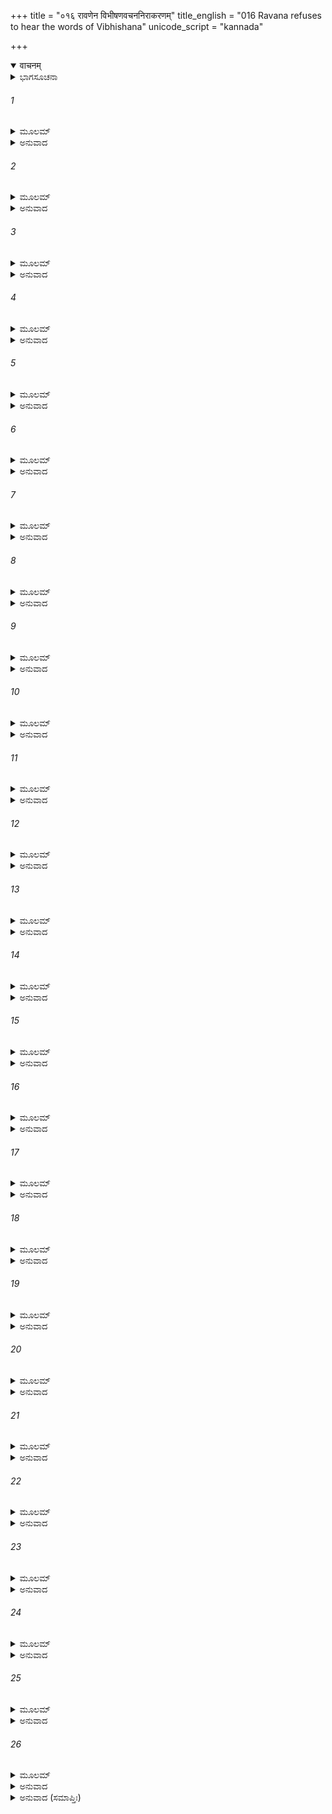 +++
title = "०१६ रावणेन विभीषणवचननिराकरणम्"
title_english = "016 Ravana refuses to hear the words of Vibhishana"
unicode_script = "kannada"

+++
<details open><summary>वाचनम्</summary>

<div class="audioEmbed"  caption="श्रीराम-हरिसीताराममूर्ति-घनपाठिभ्यां वचनम्" src="https://archive.org/download/Ramayana-recitation-Sriram-harisItArAmamUrti-Ghanapaati-v2/Kanda_6/Kanda_6_YK-016-Ravana_refuses_to_hear_the_words_of_Vibhishana.mp3"></div>
</details>



<details><summary>ಭಾಗಸೂಚನಾ</summary>

ರಾವಣನು ವಿಭೀಷಣನನ್ನು ತಿರಸ್ಕರಿಸಿದುದು, ವಿಭೀಷಣನೂ ಅವನನ್ನು ಗದರಿಸಿ ಹೊರಟುಹೋದುದು
</details>

###### 1


<details><summary>ಮೂಲಮ್</summary>

ಸುನಿವಿಷ್ಟಂ ಹಿತಂ ವಾಕ್ಯಮುಕ್ತವಂತಂ ವಿಭೀಷಣಮ್ ।  
ಅಬ್ರವೀತ್ ಪರುಷಂ ವಾಕ್ಯಂ ರಾವಣಃ ಕಾಲಚೋದಿತಃ ॥
</details>

<details><summary>ಅನುವಾದ</summary>

ರಾವಣನ ತಲೆಯ ಮೇಲೆ ಕಾಲನು ಕುಣಿಯುತ್ತಿದ್ದನು, ಅದಕ್ಕಾಗಿ ಅವನು ಸುಂದರ ಅರ್ಥದಿಂದ ಕೂಡಿದ ಹಾಗೂ ಹಿತಕರ ಮಾತನ್ನು ಹೇಳಿದರೂ ವಿಭೀಷಣನಲ್ಲಿ ಕಠೋರವಾಗಿ ನುಡಿದನು.॥1॥
</details>

###### 2


<details><summary>ಮೂಲಮ್</summary>

ವಸೇತ್ ಸಹ ಸಪತ್ನೇನ ಕ್ರುದ್ಧೇನಾಶೀವಿಷೇಣ ಚ ।  
ನ ತು ಮಿತ್ರಪ್ರವಾದೇನ ಸಂವಸೇಚ್ಛತ್ರುಸೇವಿನಾ ॥
</details>

<details><summary>ಅನುವಾದ</summary>

ತಮ್ಮನೇ! ಶತ್ರು ಮತ್ತು ವಿಷಧರ ಸರ್ಪದೊಂದಿಗೆ ವಾಸಿಸಲು ಬಿದ್ದರೆ ಇರಬಹುದು; ಆದರೆ ಮಿತ್ರನೆಂದು ಹೇಳಿಸಿಕೊಂಡು ಶತ್ರುವಿನ ಸೇವೆ ಮಾಡುವವ ನೊಂದಿಗೆ ಎಂದಿಗೂ ಇರಬಾರದು.॥2॥
</details>

###### 3


<details><summary>ಮೂಲಮ್</summary>

ಜಾನಾಮಿ ಶೀಲಂ ಜ್ಞಾತೀನಾಂ ಸರ್ವಲೋಕೇಷು ರಾಕ್ಷಸ ।  
ಹೃಷಂತಿ ವ್ಯಸನೇಶ್ವೇತೇ ಜ್ಞಾತೀನಾಂ ಜ್ಞಾತಯಃ ಸದಾ ॥
</details>

<details><summary>ಅನುವಾದ</summary>

ರಾಕ್ಷಸನೇ! ಸಮಸ್ತ ಲೋಕಗಳಲ್ಲಿ ಸಜಾತಿಯ ಬಂಧುಗಳ ಸ್ವಭಾವವನ್ನು ನಾನು ಚೆನ್ನಾಗಿ ಅರಿತಿದ್ದೇನೆ. ಜಾತಿಯವರು ಸದಾ ತನ್ನ ಬೇರೆ ಸಜಾತಿಯವರ ಆಪತ್ತುಗಳಲ್ಲಿ ಹರ್ಷಪಡುತ್ತಾರೆ.॥3॥
</details>

###### 4


<details><summary>ಮೂಲಮ್</summary>

ಪ್ರಧಾನಂ ಸಾಧಕಂ ವೈದ್ಯಂ ಧರ್ಮಶೀಲಂ ಚ ರಾಕ್ಷಸ ।  
ಜ್ಞಾತಯೋಽಪ್ಯವಮನ್ಯಂತೇ ಶೂರಂ ಪರಿಭವಂತಿ ಚ ॥
</details>

<details><summary>ಅನುವಾದ</summary>

ನಿಶಾಚರನೇ ! ಯಾರು ಹಿರಿಯನಾದ ಕಾರಣ ರಾಜ್ಯವನ್ನು ಪಡೆದು ಎಲ್ಲರಲ್ಲಿ ಮುಖ್ಯನಾದವನೋ, ರಾಜಕಾರ್ಯವನ್ನು ಚೆನ್ನಾಗಿ ನಡೆಸುತ್ತಿರುವನೋ, ವಿದ್ವಾಂಸ, ವಿನಯಶೀಲ, ಶೂರನಾಗಿರುವನೋ, ಅವನನ್ನು ಕೂಡ ಕುಟುಂಬದವರು ಅಪಮಾನಿತಗೊಳಿಸುತ್ತಾರೆ. ಮತ್ತು ಅವಕಾಶ ಸಿಕ್ಕಿದಾಗ ಅವನನ್ನು ಕೀಳಾಗಿಸಲು ಪ್ರಯತ್ನಿಸುತ್ತಾರೆ.॥4॥
</details>

###### 5


<details><summary>ಮೂಲಮ್</summary>

ನಿತ್ಯಮನ್ಯೋನ್ಯ ಸಂಹೃಷ್ಟಾ ವ್ಯಸನೇಷ್ವಾತತಾಯಿನಃ ।  
ಪ್ರಚ್ಛನ್ನಹೃದಯಾ ಘೋರಾ ಜ್ಞಾತಯಸ್ತು ಭಯಾವಹಾಃ ॥
</details>

<details><summary>ಅನುವಾದ</summary>

ಸಜಾತಿಯವರು ಸದಾ ತನ್ನವರ ಮೇಲೆ ಸಂಕಟ ಬಂದಾಗ ಹರ್ಷಪಡುತ್ತಾರೆ. ಅವರು ಬಹಳ ಆತತಾಯಿಗಳಾಗಿರುತ್ತಾರೆ. ಸಂದರ್ಭ ಬಂದಾಗ ಬೆಂಕಿ ಹಚ್ಚುವುದು, ವಿಷಕೊಡುವುದು, ಧನ ಎತ್ತಿಹಾಕುವುದು, ಕ್ಷೇತ್ರ ಮತ್ತು ಸ್ತ್ರೀಯ ಅಪಹರಣ ಮಾಡಲೂ ಕೂಡ ಹಿಂಜರಿಯುವುದಿಲ್ಲ. ತಮ್ಮ ಮನೋಭಾವ ಅಡಗಿಸಿಡುತ್ತಾರೆ. ಆದ್ದರಿಂದ ಕ್ರೂರರು ಮತ್ತೂ ಭಯಂಕರ ವಾಗಿರುತ್ತಾರೆ.॥5॥
</details>

###### 6


<details><summary>ಮೂಲಮ್</summary>

ಶ್ರೂಯಂತೇ ಹಸ್ತಿರ್ಭಿರ್ಗೀತಾಃ ಶ್ಲೋಕಾಃ ಪದ್ಮವನೇ ಪುರಾ ।  
ಪಾಶಹಸ್ತಾನ್ ನರಾನ್ ದೃಷ್ಟ್ವಾ ಶೃಣುಷ್ವ ಗದತೋ ಮಮ ॥
</details>

<details><summary>ಅನುವಾದ</summary>

ಹಿಂದೊಮ್ಮೆ ಪದ್ಮವನದಲ್ಲಿ ಆನೆಗಳು ತಮ್ಮ ಹೃದಯದ ಉದ್ಗಾರವನ್ನು ಪ್ರಕಟಿಸಿದ್ದವು. ಅದು ಈಗಲೂ ಶ್ಲೋಕ ರೂಪ ದಲ್ಲಿ ಹಾಡಲಾಗುತ್ತದೆ, ಕೇಳಲಾಗುತ್ತದೆ. ಒಮ್ಮೆ ಕೆಲವರು ಕೈಯಲ್ಲಿ ಹಗ್ಗದ ಉರುಳು ಎತ್ತಿಕೊಂಡು ಬರುತ್ತಿರು ವುದನ್ನು ನೋಡಿ ಆನೆಗಳು ಹೇಳಿದ ಮಾತನ್ನು ತಿಳಿಸುತ್ತಿದ್ದೇನೆ; ಅದನ್ನು ನನ್ನಿಂದ ಕೇಳು.॥6॥
</details>

###### 7


<details><summary>ಮೂಲಮ್</summary>

ನಾಗ್ನಿರ್ನಾನ್ಯಾನಿ ಶಸ್ತ್ರಾಣಿ ನ ನಃ ಪಾಶಾ ಭಯಾವಹಾಃ ।  
ಘೋರಾಃ ಸ್ವಾರ್ಥಪ್ರಯುಕ್ತೋಸ್ತು ಜ್ಞಾತಯೋ ನೋ ಭ0ಯಾವಹಾಃ ॥
</details>

<details><summary>ಅನುವಾದ</summary>

ನಮಗೆ ಬೆಂಕಿ, ಬೇರೆ ಬೇರೆ ಶಸ ಹಾಗೂ ಪಾಶಗಳು ಭಯ ಉಂಟುಮಾಡಲಾರವು. ನಮಗಾದರೋ ತನ್ನ ಸ್ವಾರ್ಥಿ ಜಾತಿಬಾಂಧವರೇ ಭಯಾನಕರಾಗಿ ಮತ್ತು ಆಪತ್ತಿನ ವಸ್ತು ಎಂದು ಕಾಣುತ್ತದೆ.॥7॥
</details>

###### 8


<details><summary>ಮೂಲಮ್</summary>

ಉಪಾಯಮೇತೇ ವಕ್ಷಂತಿ ಗ್ರಹಣೇ ನಾತ್ರ ಸಂಶಯಃ ।  
ಕೃತ್ಸ್ನಾದ್ ಭಾಯಾಜ್ಞಾತಿಭಯಂ ಕುಕಷ್ಟಂ ವಿಹಿತಂ ಚ ನಃ ॥
</details>

<details><summary>ಅನುವಾದ</summary>

ಇವರೇ ನಮ್ಮನ್ನು ಹಿಡಿಯುವ ಉಪಾಯವನ್ನು ತಿಳಿಸುವರು, ಇದರಲ್ಲಿ ಸಂಶಯವೇ ಇಲ್ಲ. ಆದ್ದರಿಂದ ಎಲ್ಲ ಭಯಗಳಿಗಿಂತ, ನಮಗೆ ಸ್ವಜಾತಿ ಬಂಧುಗಳಿಂದ ಉಂಟಾಗುವ ಭಯವೇ ಹೆಚ್ಚು ಕಷ್ಟದಾಯಕವೆಂದು ತಿಳಿಯುತ್ತದೆ.॥8॥
</details>

###### 9


<details><summary>ಮೂಲಮ್</summary>

ವಿದ್ಯತೇ ಗೋಷು ಸಂಪನ್ನಂ ವಿತ್ಯತೇ ಜ್ಞಾತಿತೋ ಭಯಮ್ ।  
ವಿದ್ಯತೇ ಸ್ತ್ರೀಷು ಚಾಪಲ್ಯಂ ವಿದ್ಯತೇ ಬ್ರಾಹ್ಮಣೇ ತಪಃ ॥
</details>

<details><summary>ಅನುವಾದ</summary>

ಗೋವುಗಳಲ್ಲಿ ಹವ್ಯ-ಕವ್ಯದ ಸಂಪತ್ತಾದ ಹಾಲು ಇರುತ್ತದೆ, ಸ್ತ್ರೀಯರಲ್ಲಿ ಚಪಲತೆ ಇರುತ್ತದೆ ಹಾಗೂ ಬ್ರಾಹ್ಮಣನಲ್ಲಿ ತಪಸ್ಸು ಇರುವಂತೆಯೇ ಜಾತಿ ಬಂಧುಗಳಿಂದ ಭಯವು ಅವಶ್ಯವಾಗಿ ಪ್ರಾಪ್ತವಾಗುತ್ತದೆ.॥9॥
</details>

###### 10


<details><summary>ಮೂಲಮ್</summary>

ತತೋ ನೇಷ್ಟಮಿದಂ ಸೌಮ್ಯ ಯದಹಂ ಲೋಕಸತ್ಕೃತಃ ।  
ಐಶ್ವರ್ಯಮಭಿಜಾತಶ್ಚ ರಿಪೂಣಾಂ ಮೂರ್ಧ್ನಿ ಚ ಸ್ಥಿತಃ ॥
</details>

<details><summary>ಅನುವಾದ</summary>

ಆದ್ದರಿಂದ ಸೌಮ್ಯನೇ! ಇಂದು ಇಡೀ ಜಗತ್ತು ನನ್ನನ್ನು ಸಮ್ಮಾನಿಸುತ್ತಿರುವುದು ಮತ್ತು ನಾನು ಐಶ್ವರ್ಯವಂತ, ಕುಲೀನ, ಶತ್ರುಗಳ ತಲೆಯ ಮೇಲೆ ಸ್ಥಿತನಾಗಿರುವುದೆಲ್ಲ ನಿನಗೆ ಅಭೀಷ್ಟವಿಲ್ಲ.॥10॥
</details>

###### 11


<details><summary>ಮೂಲಮ್</summary>

ಯಥಾ ಪುಷ್ಕರಪತ್ರೇಷು ಪತಿತಾಸ್ತೋಯಬಿಂದವಃ ।  
ನ ಶ್ಲೇಷಮಭಿಗಚ್ಛಂತಿ ತಥಾನಾರ್ಯೇಷು ಸೌಹೃದಮ್ ॥
</details>

<details><summary>ಅನುವಾದ</summary>

ಕಮಲದ ಎಲೆಯ ಮೇಲೆ ಬಿದ್ದ ನೀರಿನ ಹನಿಗಳು ಅದರಲ್ಲಿ ಇರಲಾರವೋ ಹಾಗೆಯೇ ಅನಾರ್ಯರ ಹೃದಯದಲ್ಲಿ ಸೌಹಾರ್ದವು ನಿಲ್ಲಲಾರದು.॥11॥
</details>

###### 12


<details><summary>ಮೂಲಮ್</summary>

ಯಥಾ ಶರದಿ ಮೇಘಾನಾಂ ಸಿಂಚತಾಮಪಿ ಗರ್ಜತಾಮ್ ।  
ನ ಭವತ್ಯಂಬುಸಂಕ್ಲೇದಸ್ತಥಾನಾರ್ಯೇಷು ಸೌಹೃದಮ್ ॥
</details>

<details><summary>ಅನುವಾದ</summary>

ಶರದ್ ಋತುವಿನಲ್ಲಿ ಗರ್ಜಿಸುವ ಮೋಡಗಳ ಮಳೆಯಿಂದ ನೆಲವು ಒದ್ದೆಯಾಗುವುದಿಲ್ಲವೋ, ಹಾಗೆಯೇ ಅನಾರ್ಯರ ಹೃದಯದಲ್ಲಿ ಸ್ನೇಹಜನಿತ ಆರ್ದ್ರತೆ ಇರುವುದಿಲ್ಲ.॥12॥
</details>

###### 13


<details><summary>ಮೂಲಮ್</summary>

ಯಥಾ ಮಧುಕರಸ್ತರ್ಷಾದ್ ರಸಂ ವಿಂದನ್ನ ತಿಷ್ಠತಿ ।  
ತಥಾ ತ್ವಮಪಿ ತತ್ರೈವ ತಥಾನಾರ್ಯೇಷು ಸೌಹೃದಮ್ ॥
</details>

<details><summary>ಅನುವಾದ</summary>

ಭೃಂಗವು ಬಹಳ ಅಕ್ಕರೆಯಿಂದ ಹೂವುಗಳ ಮಧುವನ್ನು ಕುಡಿಯುತ್ತಿದ್ದರೂ ಅಲ್ಲಿ ನಿಲ್ಲುವುದಿಲ್ಲ. ಹಾಗೆಯೇ ಅನಾರ್ಯರಲ್ಲಿ ಸುಹೃಜ್ಜನೋಚಿತ ಸ್ನೇಹ ನಿಲ್ಲಲಾರದು. ನೀನೂ ಹಾಗೆಯೇ ಅನಿವಾರ್ಯವಾಗಿರುವೆ.॥13॥
</details>

###### 14


<details><summary>ಮೂಲಮ್</summary>

ಯಥಾ ಮಧುಕರಸ್ತರ್ಷಾತ್ ಕಾಶಪುಷ್ಪಂ ಪಿಬನ್ನಪಿ ।  
ರಸಮತ್ರ ನ ವಿಂದೇತ ತಥಾನಾರ್ಯೇಷು ಸೌಹೃದಮ್ ॥
</details>

<details><summary>ಅನುವಾದ</summary>

ಭ್ರಮರವು ರಸದ ಇಚ್ಛೆಯಿಂದ ದರ್ಭೆಯ ಹೂವುಗಳಲ್ಲಿ ಕುಳಿತುಕೊಂಡರೆ ರಸವು ಸಿಗಲಾರನೋ ಹಾಗೆಯೇ ಅನಾರ್ಯರಲ್ಲಿರುವ ಸ್ನೇಹವು ಯಾರಿಗೂ ಲಾಭದಾಯಕವಾಗುವುದಿಲ್ಲ.॥14॥
</details>

###### 15


<details><summary>ಮೂಲಮ್</summary>

ಯಥಾ ಪೂರ್ವಂ ಗಜಃ ಸ್ನಾತ್ವಾ ಗೃಹ್ಯ ಹಸ್ತೇನ ವೈ ರಜಃ ।  
ದೂಷಯತ್ಯಾತ್ಮನೋ ದೇಹಂ ತಥಾನಾರ್ಯೇಷು ಸೌಹೃದಮ್ ॥
</details>

<details><summary>ಅನುವಾದ</summary>

ಆನೆಯು ಮೊದಲು ಸ್ನಾನ ಮಾಡಿ ಮತ್ತೆ ಸೊಂಡಿನಿಂದ ಮಣ್ಣನ್ನು ಎತ್ತಿ ಶರೀರದ ಮೇಲೆ ಹಾಕಿಕೊಳ್ಳುವಂತೆ ದುರ್ಜನರ ಮೈತ್ರಿಯು ದೂಷಿತವಾಗಿರುತ್ತದೆ.॥15॥
</details>

###### 16


<details><summary>ಮೂಲಮ್</summary>

ಯೋಽನ್ಯಸ್ತ್ವೇವಂವಿಧಂ ಬ್ರೂಯಾದ್ ವಾಕ್ಯಮೇತನ್ನಿಶಾಚರ ।  
ಅಸ್ಮಿನ್ ಮುಹೂರ್ತೇ ನ ಭವೇತ್ ತ್ವಾಂ ತು ಧಿಕ್ ಕುಲಪಾಂಸನ ॥
</details>

<details><summary>ಅನುವಾದ</summary>

ಕುಲಕಲಂಕ ನಿಶಾಚರನೇ! ನಿನಗೆ ಧಿಕ್ಕಾರವಿರಲಿ. ನೀನಲ್ಲದೆ ಬೇರೆ ಯಾರಾದರೂ ಈ ಮಾತನ್ನು ಹೇಳಿದ್ದರೆ ಅವನು ಇದೇ ಮುಹೂರ್ತದಲ್ಲಿ ಪ್ರಾಣಗಳನ್ನು ಕಳೆದುಕೊಳ್ಳುತ್ತಿದ್ದ.॥16॥
</details>

###### 17


<details><summary>ಮೂಲಮ್</summary>

ಇತ್ಯುಕ್ತಃ ಪರುಷಂ ವಾಕ್ಯಂ ನ್ಯಾಯವಾದೀ ವಿಭೀಷಣಃ ।  
ಉತ್ಪಪಾತ ಗದಾಪಾಣಿಶ್ಚತುರ್ಭಿಃ ಸಹ ರಾಕ್ಷಸೈಃ ॥
</details>

<details><summary>ಅನುವಾದ</summary>

ವಿಭೀಷಣನು ನ್ಯಾಯಾನುಕೂಲ ಮಾತುಗಳನ್ನು ಹೇಳುತ್ತಿದ್ದರೂ ರಾವಣನು ಅವನಲ್ಲಿ ಇಂತಹ ಕಠೋರ ಮಾತುಗಳನ್ನು ಹೇಳಿದಾಗ ಅವನು ಕೈಯಲ್ಲಿ ಗದೆಯನ್ನೆತ್ತಿಕೊಂಡು ಇತರ ನಾಲ್ಕು ರಾಕ್ಷಸರೊಂದಿಗೆ ಆಗಲೇ ಆಕಾಶಕ್ಕೆ ಹಾರಿ ಹೋದನು.॥17॥
</details>

###### 18


<details><summary>ಮೂಲಮ್</summary>

ಅಬ್ರವೀಚ್ಚ ತದಾ ವಾಕ್ಯಂ ಜಾತಕ್ರೋಧೋ ವಿಭೀಷಣಃ ।  
ಅಂತರಿಕ್ಷಗತಃ ಶ್ರೀಮಾನ್ ಭ್ರಾತಾ ವೈ ರಾಕ್ಷಸಾಧಿಪಮ್ ॥
</details>

<details><summary>ಅನುವಾದ</summary>

ಆಗ ಅಂತರಿಕ್ಷದಲ್ಲಿ ನಿಂತಿರುವ ತೇಜಸ್ವೀ ಸಹೋದರ ವಿಭೀಷಣನು ಕುಪಿತನಾಗಿ ರಾಕ್ಷಸರಾಜ ರಾವಣನಲ್ಲಿ ಹೇಳಿದನು.॥18॥
</details>

###### 19


<details><summary>ಮೂಲಮ್</summary>

ಸ ತ್ವಂ ಭ್ರಾಂತೋಽಸಿ ಮೇ ರಾಜನ್ ಬ್ರೂಹಿ ಮಾಂ ಯದ್ ಯದಿಚ್ಛಸಿ ।  
ಜ್ಯೇಷ್ಠೋ ಮಾನ್ಯಃ ಪಿತೃಸಮೋ ನ ಚ ಧರ್ಮಪಥೇ ಸ್ಥಿತಃ ।  
ಇದಂ ಹಿ ಪರುಷಂ ವಾಕ್ಯಂ ನ ಕ್ಷಮಾಮ್ಯಗ್ರಜಸ್ಯ ತೇ ॥
</details>

<details><summary>ಅನುವಾದ</summary>

ರಾಜನೇ! ನಿನ್ನ ಬುದ್ಧಿಗೆ ಭ್ರಮೆಯುಂಟಾಗಿದೆ. ನೀನು ಧರ್ಮಮಾರ್ಗವನ್ನು ಬಿಟ್ಟಿರುವೆ. ನೀನು ಅಣ್ಣನಾದ ಕಾರಣ ತಂದೆಗೆ ಸಮಾನ ಆದರಣೀಯನಾಗಿರುವೆ. ಅದಕ್ಕಾಗಿ ನಿನಗೆ ಏನು ಅನಿಸುತ್ತದೋ ಅದನ್ನು ನನಗೆ ಹೇಳು, ಆದರೆ ಅಗ್ರಜನಾದರೂ ನಿನ್ನ ಈ ಕಠೋರ ವಚನಗಳನ್ನು ಎಂದಿಗೂ ಸಹಿಸಲಾರೆನು.॥19॥
</details>

###### 20


<details><summary>ಮೂಲಮ್</summary>

ಸುನೀತಂ ಹಿತಕಾಮೇನ ವಾಕ್ಯಮುಕ್ತಂ ದಶಾನನ ।  
ನ ಗೃಹ್ಣಂತ್ಯಕೃತಾತ್ಮಾನಃ  ಕಾಲಸ್ಯ ವಶಮಾಗತಾಃ ॥
</details>

<details><summary>ಅನುವಾದ</summary>

ದಶಾನನೇ! ಕಾಲಕ್ಕೆ ವಶೀಭೂತನಾದ ಅಜಿತೇಂದ್ರಿಯನು ಹಿತದ ಕಾಮನೆಯಿಂದ ಹೇಳಿದ ಸುಂದರ ನೀತಿಯುಕ್ತ ಮಾತುಗಳನ್ನೂ ಗ್ರಹಿಸುವುದಿಲ್ಲ.॥20॥
</details>

###### 21


<details><summary>ಮೂಲಮ್</summary>

ಸುಲಭಾಃ ಪುರುಷಾ ರಾಜನ್ ಸತತಂ ಪ್ರಿಯವಾದಿನಃ ।  
ಅಪ್ರಿಯಸ್ಯ ಚ ಪಥ್ಯಸ್ಯ ವಕ್ತಾ ಶ್ರೋತಾ ಚ ದುರ್ಲಭಃ ॥
</details>

<details><summary>ಅನುವಾದ</summary>

ರಾಜನೇ! ಸದಾ ಪ್ರಿಯವಾಗುವ ಮಧುರ ಮಾತುಗಳನ್ನು ಹೇಳುವವರು ಸುಲಭವಾಗಿ ಸಿಗುತ್ತಾರೆ; ಆದರೆ ಕೇಳಲು ಅಪ್ರಿಯವಾದರೂ ಪರಿಣಾಮದಲ್ಲಿ ಹಿತಕರವಾದ ಮಾತುಗಳನ್ನು ಹೇಳುವವರು, ಕೇಳುವವರು ದುರ್ಲಭರಾಗಿದ್ದಾರೆ.॥21॥
</details>

###### 22


<details><summary>ಮೂಲಮ್</summary>

ಬದ್ಧಂ ಕಾಲಸ್ಯ ಪಾಶೇನ ಸರ್ವಭೂತಾಪಹಾರಿಣಃ ।  
ನ ನಶ್ಯಂತಮುಪೇಕ್ಷೇ ತ್ವಾಂ ಪ್ರದೀಪ್ತಂ ಶರಣಂ ಯಥಾ ॥
</details>

<details><summary>ಅನುವಾದ</summary>

ನೀನು ಸಮಸ್ತ ಪ್ರಾಣಿಗಳ ಸಂಹಾರಮಾಡುವ ಕಾಲಪಾಶದಲ್ಲಿ ಬಂಧಿತನಾಗಿರುವೆ. ಬೆಂಕಿ ಹತ್ತಿದ ಮನೆಯಂತೆ ನಾಶವಾಗುತ್ತಿದ್ದಿಯೇ. ಇಂತಹ ಸ್ಥಿತಿಯಲ್ಲಿ ನಾನು ನಿನ್ನನ್ನು ಉಪೇಕ್ಷಿಸುತ್ತಿರಲಿಲ್ಲ. ಆದ್ದರಿಂದ ನಿನಗೆ ಹಿತದ ಮಾತನ್ನು ನೆನಪು ಮಾಡಿಕೊಟ್ಟೆ.॥22॥
</details>

###### 23


<details><summary>ಮೂಲಮ್</summary>

ದೀಪ್ತಪಾವಕಸಂಕಾಶೈಃ ಶೀತೈಃ ಕಾಂಚನಭೂಷಣೈಃ ।  
ನ ತ್ವಾಮಿಚ್ಛಾಮ್ಯಹಂ ದ್ರಷ್ಟಂ ರಾಮೇಣ ನಿಹತಂ ಶರೈಃ ॥
</details>

<details><summary>ಅನುವಾದ</summary>

ಶ್ರೀರಾಮನು ಸುವರ್ಣಭೂಷಿತ ಬಾಣಗಳು ಪ್ರಜ್ವಲಿತ ಅಗ್ನಿಯಂತೆ ತೇಜಸ್ವೀ ಮತ್ತು ತೀಕ್ಷ್ಣಗಳಾಗಿವೆ. ಶ್ರೀರಾಮ ಆ ಬಾಣಗಳಿಂದ ನಿನ್ನ ಮೃತ್ಯುವನ್ನು ನಾನು ನೋಡಲು ಬಯಸುತ್ತಿರಲಿಲ್ಲ. ಅದಕ್ಕಾಗಿ ನಿನಗೆ ಸಮಜಾಯಿಸಲು ಪ್ರಯತ್ನಿಸಿದ್ದೆ.॥23॥
</details>

###### 24


<details><summary>ಮೂಲಮ್</summary>

ಶೂರಾಶ್ಚ ಬಲವಂತಶ್ಚ ಕೃತಾಸ್ತ್ರಾಶ್ಚ ನರಾ ರಣೇ ।  
ಕಾಲಾಭಿಪನ್ನಾಃ ಸ್ವೀದಂತಿ ಯಥಾ ವಾಲುಕಸೇತವಃ ॥
</details>

<details><summary>ಅನುವಾದ</summary>

ಕಾಲಕ್ಕೆ ವಶೀಭೂತರಾದಾಗ ದೊಡ್ಡ ದೊಡ್ಡ ಶೂರ-ವೀರ, ಬಲಿಷ್ಠರು, ಅಸ್ತ್ರವೇತ್ತರೂ ಕೂಡ ಮಳಲಿನ ತಡೆಯಂತೆ ನಾಶವಾಗಿ ಹೋಗುತ್ತಾರೆ.॥24॥
</details>

###### 25


<details><summary>ಮೂಲಮ್</summary>

ತನ್ಮರ್ಷಯತು ಯಚ್ಚೋಕ್ತಂ ಗುರುತ್ವಾದ್ಧಿತಮಿಚ್ಛತಾ ।  
ಆತ್ಮಾನಂ ಸರ್ವಥಾ ರಕ್ಷ ಪುರೀಂ ಚೇಮಾಂ ಸ ರಾಕ್ಷಸಾಮ್ ।  
ಸ್ವಸ್ತಿತೇಽಸ್ತು ಗಮಿಷ್ಯಾಮಿ ಸುಖೀ ಭವ ಮಯಾ ವಿನಾ ॥
</details>

<details><summary>ಅನುವಾದ</summary>

ರಾಕ್ಷಸರಾಜನೇ! ನಾನು ನಿನ್ನ ಹಿತವನ್ನು ಬಯಸುತ್ತೇನೆ. ಅದಕ್ಕಾಗಿ ನಾನು ಹೇಳಿದುದು ನಿನಗೆ ಸರಿಕಾಣದಿದ್ದರೆ ಅದಕ್ಕಾಗಿ ನನ್ನನ್ನು ಕ್ಷಮಿಸಿಬಿಡು; ಏಕೆಂದರೆ ನೀನು ನನಗೆ ಅಣ್ಣನಾಗಿರುವೆ. ಈಗ ನೀನು ರಾಕ್ಷಸರ ಸಹಿತ ಲಂಕೆಯನ್ನು ಮತ್ತು ತನ್ನನ್ನು ರಕ್ಷಿಸಿಕೋ. ನಿನಗೆ ಮಂಗಳವಾಗಲಿ. ಈಗ ನಾನು ಇಲ್ಲಿಂದ ಹೊರಟು ಹೋಗುವೆನು. ನೀನು ನಾನಿಲ್ಲದೆ ಸುಖಿಯಾಗು.॥25॥
</details>

###### 26


<details><summary>ಮೂಲಮ್</summary>

ನಿವಾರ್ಯಮಾಣಸ್ಯ ಮಯಾ ಹಿತೈಷಿಣಾ  
ನ ರೋಚತೇ ತೇ ವಚನಂ ನಿಶಾಚರ ।  
ಪರಾಂತಕಾಲೇ ಹಿ ಗತಾಯುಷೋ ನರಾ  
ಹಿತಂ ನ ಗೃಹ್ಣಂತಿ ಸುಹೃದ್ಭಿರೀರಿತಮ್ ॥
</details>

<details><summary>ಅನುವಾದ</summary>

ನಿಶಾಚರ ರಾಜನೇ! ನಾನು ನಿನ್ನ ಹಿತೈಷಿಯಾಗಿದ್ದೇನೆ. ಅದರಿಂದ ನಾನು ನಿನ್ನನ್ನು ಪದೇ ಪದೇ ಅನುಚಿತ ಮಾರ್ಗದಿಂದ ತಡೆದೆ. ಆದರೆ ನಿನಗೆ ನನ್ನ ಮಾತು ಸರಿ ಕಾಣುವುದಿಲ್ಲ. ವಾಸ್ತವವಾಗಿ ಆಯುಸ್ಸು ಮುಗಿದುಹೋದ ಜನರು ಜೀವನದ ಅಂತ್ಯಕಾಲದಲ್ಲಿ ತನ್ನ ಸುಹೃದರು ಹಿತಕರವಾಗಿ ಹೇಳಿದ ಮಾತನ್ನು ಒಪ್ಪಿಕೊಳ್ಳುವುದಿಲ್ಲ.॥26॥
</details>

<details><summary>ಅನುವಾದ (ಸಮಾಪ್ತಿಃ)</summary>

ಶ್ರೀವಾಲ್ಮೀಕಿ ವಿರಚಿತ ಆರ್ಷರಾಮಾಯಣ ಆದಿಕಾವ್ಯದ ಯುದ್ಧಕಾಂಡದಲ್ಲಿ ಹದಿನಾರನೆಯ ಸರ್ಗ ಪೂರ್ಣವಾಯಿತು.॥16॥
</details>
